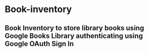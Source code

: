 ﻿# Book-inventory
## Book Inventory to store library books using Google Books Library authenticating using Google OAuth Sign In
